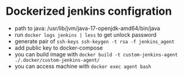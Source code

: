# Dockerized jenkins configration


- path to java: /usr/lib/jvm/java-17-openjdk-amd64/bin/java
- run `docker logs jenkins | less` to get unlock password
- generate pair of `ssh-keys ssh-keygen -t rsa -f jenkins_agent`
- add public key to docker-compose
- you can build image with `docker build -t custom-jenkins-agent ./.docker/custom-jenkins-agent/`
- you can access machine with `docker exec agent bash`